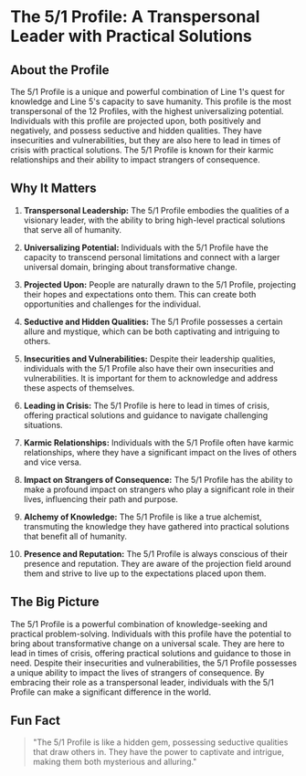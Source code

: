 # The 5/1 Profile: A Transpersonal Leader with Practical Solutions

## About the Profile

The 5/1 Profile is a unique and powerful combination of Line 1's quest for knowledge and Line 5's capacity to save humanity. This profile is the most transpersonal of the 12 Profiles, with the highest universalizing potential. Individuals with this profile are projected upon, both positively and negatively, and possess seductive and hidden qualities. They have insecurities and vulnerabilities, but they are also here to lead in times of crisis with practical solutions. The 5/1 Profile is known for their karmic relationships and their ability to impact strangers of consequence.

## Why It Matters

1. **Transpersonal Leadership:** The 5/1 Profile embodies the qualities of a visionary leader, with the ability to bring high-level practical solutions that serve all of humanity.

2. **Universalizing Potential:** Individuals with the 5/1 Profile have the capacity to transcend personal limitations and connect with a larger universal domain, bringing about transformative change.

3. **Projected Upon:** People are naturally drawn to the 5/1 Profile, projecting their hopes and expectations onto them. This can create both opportunities and challenges for the individual.

4. **Seductive and Hidden Qualities:** The 5/1 Profile possesses a certain allure and mystique, which can be both captivating and intriguing to others.

5. **Insecurities and Vulnerabilities:** Despite their leadership qualities, individuals with the 5/1 Profile also have their own insecurities and vulnerabilities. It is important for them to acknowledge and address these aspects of themselves.

6. **Leading in Crisis:** The 5/1 Profile is here to lead in times of crisis, offering practical solutions and guidance to navigate challenging situations.

7. **Karmic Relationships:** Individuals with the 5/1 Profile often have karmic relationships, where they have a significant impact on the lives of others and vice versa.

8. **Impact on Strangers of Consequence:** The 5/1 Profile has the ability to make a profound impact on strangers who play a significant role in their lives, influencing their path and purpose.

9. **Alchemy of Knowledge:** The 5/1 Profile is like a true alchemist, transmuting the knowledge they have gathered into practical solutions that benefit all of humanity.

10. **Presence and Reputation:** The 5/1 Profile is always conscious of their presence and reputation. They are aware of the projection field around them and strive to live up to the expectations placed upon them.

## The Big Picture

The 5/1 Profile is a powerful combination of knowledge-seeking and practical problem-solving. Individuals with this profile have the potential to bring about transformative change on a universal scale. They are here to lead in times of crisis, offering practical solutions and guidance to those in need. Despite their insecurities and vulnerabilities, the 5/1 Profile possesses a unique ability to impact the lives of strangers of consequence. By embracing their role as a transpersonal leader, individuals with the 5/1 Profile can make a significant difference in the world.

## Fun Fact

> "The 5/1 Profile is like a hidden gem, possessing seductive qualities that draw others in. They have the power to captivate and intrigue, making them both mysterious and alluring."